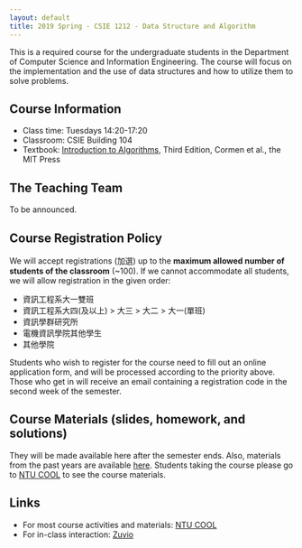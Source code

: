 ```yaml
---
layout: default
title: 2019 Spring - CSIE 1212 - Data Structure and Algorithm
---
```



This is a required course for the undergraduate students in the Department of Computer Science and Information Engineering. The course will focus on the implementation and the use of data structures and how to utilize them to solve problems.


## Course Information ##

  - Class time: Tuesdays 14:20-17:20
  - Classroom: CSIE Building 104
  - Textbook: [Introduction to Algorithms](https://www.amazon.com/Introduction-Algorithms-Third-Thomas-Cormen/dp/0262033844), Third Edition, Cormen et al., the MIT Press

## The Teaching Team ##

To be announced.

## Course Registration Policy ##
We will accept registrations (加選) up to the **maximum allowed number of students of the classroom** (~100). If we cannot accommodate all students, we will allow registration in the given order:
 - 資訊工程系大一雙班
 - 資訊工程系大四(及以上) > 大三 > 大二 > 大一(單班)
 - 資訊學群研究所
 - 電機資訊學院其他學生
 - 其他學院

Students who wish to register for the course need to fill out an online application form, and will be processed according to the priority above. Those who get in will receive an email containing a registration code in the second week of the semester.


## Course Materials (slides, homework, and solutions)
They will be made available here after the semester ends. Also, materials from the past years are available [here](https://www.csie.ntu.edu.tw/~hsinmu/courses/).
Students taking the course please go to [NTU COOL](https://cool.ntu.edu.tw) to see the course materials.

## Links ##
 - For most course activities and materials: [NTU COOL](https://cool.ntu.edu.tw)
 - For in-class interaction: [Zuvio](https://irs.zuvio.com.tw)